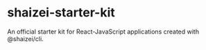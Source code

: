 # shaizei-starter-kit

An official starter kit for React-JavaScript applications created with @shaizei/cli.
